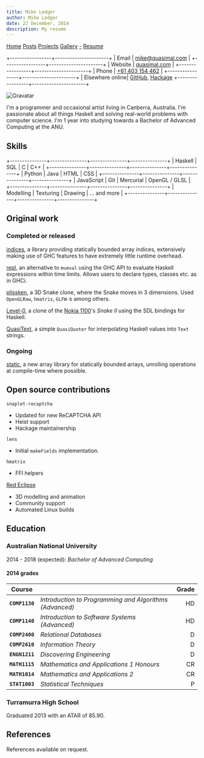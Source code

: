 ```yaml
---
title: Mike Ledger
author: Mike Ledger
date: 22 December, 2014
description: My resume
---
```


<div id="header">
<div id="navigation">
  <a href="/">Home</a>
  <a href="/posts">Posts</a>
  <a href="/projects">Projects</a>
  <a href="/gallery">Gallery</a>
  <a class="rss" href="/feed.xml">-</a>
  <a href="/resume.html">Resume</a>
</div>
<div id="details">

+-----------------+----------------------+
| Email           | <mike@quasimal.com>  | 
+-----------------+----------------------+
| Website         | [quasimal.com](http://quasimal.com) |
+-----------------+----------------------+
| Phone           | <a href="tel://+61403154462">+61 403 154 462</a>  |
+-----------------+----------------------+
| Elsewhere online| [GitHub](https://github.com/mikeplus64), [Hackage](http://hackage.haskell.org/user/MikeLedger)
+-----------------+----------------------+

<img id="gravatar" alt="Gravatar" src="https://secure.gravatar.com/avatar/c9f4d28a5240e2b99d83a5848f49c01f?s=200" title="Gravatar (Wallace and Gromit: A Grand Day Out)" />
<div style="clear: both"></div>
</div>
</div>

<div id="content">

I'm a programmer and occasional artist living in Canberra, Australia. I'm
passionate about all things Haskell and solving real-world problems with
computer science. I'm 1 year into studying towards a Bachelor of Advanced
Computing at the ANU.

## Skills

<div id="skills">

+---------------+---------------+---------------+---------------+
| Haskell       | SQL           | C             | C++           |
+---------------+---------------+---------------+---------------+
| Python        | Java          | HTML          | CSS           |
+---------------+---------------+---------------+---------------+
| JavaScript    | Git           | Mercurial     | OpenGL / GLSL |
+---------------+---------------+---------------+---------------+
| Modelling     | Texturing     | Drawing       | ... and more  |
+---------------+---------------+---------------+---------------+

</div>

## Original work

### Completed or released

[indices](http://hackage.haskell.com/package/indices), a library providing
statically bounded array indices, extensively making use of GHC features to
have extremely little runtime overhead.

[repl](http://hackage.haskell.org/package/repl), an alternative to `mueval`
using the GHC API to evaluate Haskell expressions within time limits. Allows
users to declare types, classes etc. as in GHCi.

[plissken](http://quasimal.com/projects/plissken.html), a 3D Snake clone, where
the Snake moves in 3 dimensions. Used `OpenGLRaw`, `hmatrix`, `GLFW-b` among
others.

[Level-0](http://quasimal.com/projects/level_0.html), a clone of the
[Nokia 1100](https://en.wikipedia.org/wiki/Nokia_1100)'s *Snake II* using the
SDL bindings for Haskell.

[QuasiText](http://hackage.haskell.org/package/QuasiText), a simple `QuasiQuoter`
for interpolating Haskell values into `Text` strings.

### Ongoing

[static](https://github.com/mikeplus64/static), a new array library for
statically bounded arrays, unrolling operations at compile-time where possible.

## Open source contributions

`snaplet-recaptcha` 

- Updated for new ReCAPTCHA API
- Heist support
- Hackage maintainership

`lens`

- Initial `makeFields` implementation.

`hmatrix`

- FFI helpers

[Red Eclipse](http://redeclipse.net) 

- 3D modelling and animation
- Community support
- Automated Linux builds

## Education

### Australian National University
2014 - 2018 (expected): 
*Bachelor of Advanced Computing*

#### 2014 grades

<div id="grades">

Course |  | Grade
-----|-----|-----:
**`COMP1130`** | *Introduction to Programming and Algorithms (Advanced)* | HD
**`COMP1140`** | *Introduction to Software Systems (Advanced)* | HD
**`COMP2400`** | *Relational Databases* | D
**`COMP2610`** | *Information Theory* | D
**`ENGN1211`** | *Discovering Engineering* | D
**`MATH1115`** | *Mathematics and Applications 1 Honours* | CR
**`MATH1014`** | *Mathematics and Applications 2* | CR
**`STAT1003`** | *Statistical Techniques* | P

</div>

### Turramurra High School
Graduated 2013 with an ATAR of 85.90.

</div>

## References
References available on request.
